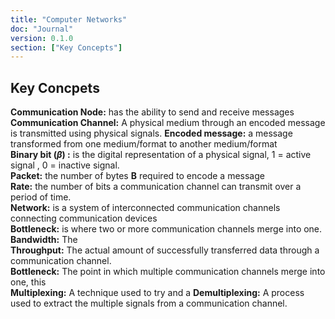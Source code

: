 ```yaml
---
title: "Computer Networks"
doc: "Journal"
version: 0.1.0
section: ["Key Concepts"]
---
```

## Key Concpets

**Communication Node:** has the ability to send and receive messages  
**Communication Channel:** A physical medium through an encoded  message is transmitted using physical signals.
**Encoded message:** a message transformed from one medium/format to another medium/format  
**Binary bit ($\beta$) :** is the digital representation of a physical signal, 1 = active signal , 0 = inactive signal.  
**Packet:** the number of bytes $\mathbf{B}$ required to encode a message  
**Rate:** the number of bits a communication channel can transmit over a period of time.  
**Network:** is a system of interconnected communication channels connecting communication devices  
**Bottleneck:** is where two or more communication channels merge into one.  
**Bandwidth:** The  
**Throughput:** The actual amount of successfully transferred data through a communication channel.  
**Bottleneck:** The point in which multiple communication channels merge into one, this  
**Multiplexing:** A technique used to try and a
**Demultiplexing:**  A process used to extract the multiple signals from a communication channel.

